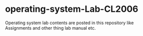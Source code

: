 # operating-system-Lab-CL2006
Operating system lab contents are posted in this repository like Assignments and other thing lab manual etc.
